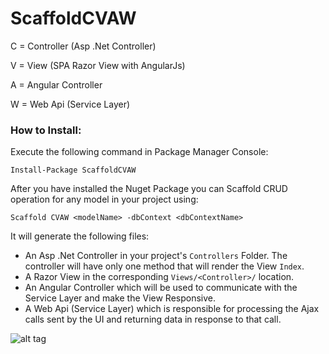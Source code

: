 # ScaffoldCVAW

C = Controller (Asp .Net Controller)

V = View (SPA Razor View with AngularJs)

A = Angular Controller

W = Web Api (Service Layer)

### How to Install:

Execute the following command in Package Manager Console:

`Install-Package ScaffoldCVAW`

After you have installed the Nuget Package you can Scaffold CRUD operation for any model in your project using:

`Scaffold CVAW <modelName> -dbContext <dbContextName>`

It will generate the following files:

- An Asp .Net Controller in your project's `Controllers` Folder. The controller will have only one method that will render the View `Index`.
-  A Razor View in the corresponding `Views/<Controller>/` location.
-  An Angular Controller which will be used to communicate with the Service Layer and make the View Responsive.
-  A Web Api (Service Layer) which is responsible for processing the Ajax calls sent by the UI and returning data in response to that call.

![alt tag](https://www.facebook.com/images/spacer.gif)
